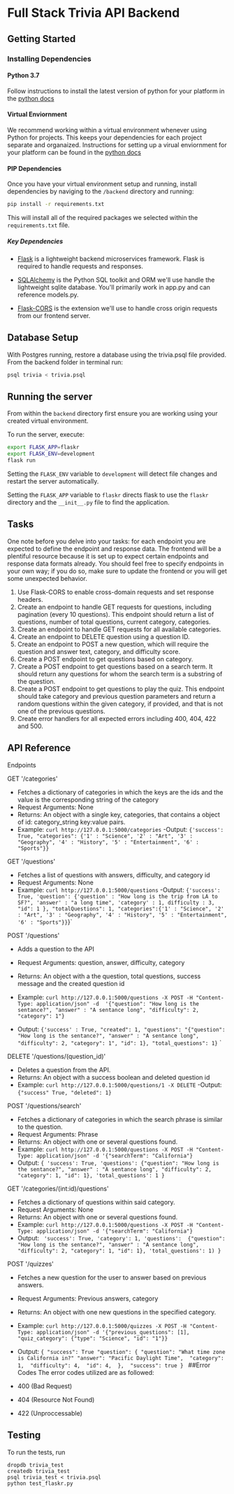 # Full Stack Trivia API Backend

## Getting Started

### Installing Dependencies

#### Python 3.7

Follow instructions to install the latest version of python for your platform in the [python docs](https://docs.python.org/3/using/unix.html#getting-and-installing-the-latest-version-of-python)

#### Virtual Enviornment

We recommend working within a virtual environment whenever using Python for projects. This keeps your dependencies for each project separate and organaized. Instructions for setting up a virual enviornment for your platform can be found in the [python docs](https://packaging.python.org/guides/installing-using-pip-and-virtual-environments/)

#### PIP Dependencies

Once you have your virtual environment setup and running, install dependencies by naviging to the `/backend` directory and running:

```bash
pip install -r requirements.txt
```

This will install all of the required packages we selected within the `requirements.txt` file.

##### Key Dependencies

- [Flask](http://flask.pocoo.org/)  is a lightweight backend microservices framework. Flask is required to handle requests and responses.

- [SQLAlchemy](https://www.sqlalchemy.org/) is the Python SQL toolkit and ORM we'll use handle the lightweight sqlite database. You'll primarily work in app.py and can reference models.py. 

- [Flask-CORS](https://flask-cors.readthedocs.io/en/latest/#) is the extension we'll use to handle cross origin requests from our frontend server. 

## Database Setup
With Postgres running, restore a database using the trivia.psql file provided. From the backend folder in terminal run:
```bash
psql trivia < trivia.psql
```

## Running the server

From within the `backend` directory first ensure you are working using your created virtual environment.

To run the server, execute:

```bash
export FLASK_APP=flaskr
export FLASK_ENV=development
flask run
```

Setting the `FLASK_ENV` variable to `development` will detect file changes and restart the server automatically.

Setting the `FLASK_APP` variable to `flaskr` directs flask to use the `flaskr` directory and the `__init__.py` file to find the application. 

## Tasks

One note before you delve into your tasks: for each endpoint you are expected to define the endpoint and response data. The frontend will be a plentiful resource because it is set up to expect certain endpoints and response data formats already. You should feel free to specify endpoints in your own way; if you do so, make sure to update the frontend or you will get some unexpected behavior. 

1. Use Flask-CORS to enable cross-domain requests and set response headers. 
2. Create an endpoint to handle GET requests for questions, including pagination (every 10 questions). This endpoint should return a list of questions, number of total questions, current category, categories. 
3. Create an endpoint to handle GET requests for all available categories. 
4. Create an endpoint to DELETE question using a question ID. 
5. Create an endpoint to POST a new question, which will require the question and answer text, category, and difficulty score. 
6. Create a POST endpoint to get questions based on category. 
7. Create a POST endpoint to get questions based on a search term. It should return any questions for whom the search term is a substring of the question. 
8. Create a POST endpoint to get questions to play the quiz. This endpoint should take category and previous question parameters and return a random questions within the given category, if provided, and that is not one of the previous questions. 
9. Create error handlers for all expected errors including 400, 404, 422 and 500. 

## API Reference
Endpoints

GET '/categories'
- Fetches a dictionary of categories in which the keys are the ids and the value is the corresponding string of the category
- Request Arguments: None
- Returns: An object with a single key, categories, that contains a object of id: category_string key:value pairs. 
- Example: `curl http://127.0.0.1:5000/categories`
-Output: `{'success': True, "categories": {'1' : "Science",
'2' : "Art",
'3' : "Geography",
'4' : "History",
'5' : "Entertainment",
'6' : "Sports"}}`

GET '/questions'
- Fetches a list of questions with answers, difficulty, and category id
- Request Arguments: None
- Example: `curl http://127.0.0.1:5000/questions`
-Output: `{'success': True, 'question': {'question' : "How long is the trip from LA to SF?",
'answer' : "a long time",
'category' : 1,
difficulty : 3,
"id": 1
}, "totalQuestions": 1, "categories":{'1' : "Science",
'2' : "Art",
'3' : "Geography",
'4' : "History",
'5' : "Entertainment",
'6' : "Sports"}}`}`

POST '/questions'
- Adds a question to the API
- Request Arguments: question, answer, difficulty, category
- Returns: An object with a the question, total questions, success message and the created question id
- Example: `curl http://127.0.0.1:5000/questions -X POST -H "Content-Type: application/json" -d 
'{"question": "How long is the sentance?", "answer" : "A sentance long", "difficulty": 2, "category": 1"}`

- Output: `{'success' : True,
"created": 1, "questions": "{"question": "How long is the sentance?", "answer" : "A sentance long", "difficulty": 2, "category": 1", "id": 1}, "total_questions": 1}`
`

DELETE '/questions/(question_id)'
- Deletes a question from the API.
- Returns: An object with a success boolean and deleted question id
- Example: `curl http://127.0.0.1:5000/questions/1 -X DELETE`
-Output: `{"success" True, "deleted": 1}`

POST '/questions/search'
- Fetches a dictionary of categories in which the search phrase is similar to the question.
- Request Arguments: Phrase
- Returns: An object with one or several questions found.
- Example: `curl http://127.0.0.1:5000/questions -X POST -H "Content-Type: application/json" -d '{"searchTerm": "California"}`
- Output: `{
              'success': True,
              'questions': {"question": "How long is the sentance?", "answer" : "A sentance long", "difficulty": 2, "category": 1, "id": 1},
              'total_questions': 1
            }`
            
GET '/categories/(int:id)/questions'
- Fetches a dictionary of questions within said category.
- Request Arguments: None
- Returns: An object with one or several questions found.
- Example: `curl http://127.0.0.1:5000/questions -X POST -H "Content-Type: application/json" -d '{"searchTerm": "California"}`
- Output: `
            'success': True,
            'category': 1,
            'questions':  {"question": "How long is the sentance?", "answer" : "A sentance long", "difficulty": 2, "category": 1, "id": 1},
            'total_questions': 1)
            }`            
            
POST '/quizzes'
- Fetches a new question for the user to answer based on previous answers.
- Request Arguments: Previous answers, category
- Returns: An object with one new questions in the specified category.
- Example: `curl http://127.0.0.1:5000/quizzes -X POST -H "Content-Type: application/json" -d '{"previous_questions": [1], "quiz_category": {"type": "Science", "id": "1"}}`
- Output: `{
       "success": True
      "question": {
          "question": "What time zone is California in?"
          "answer": "Pacific Daylight Time", 
          "category": 1, 
          "difficulty": 4, 
          "id": 4, 
      }, 
      "success": true
  }
`
##Error Codes
The error codes utilized are as followed:

- 400 (Bad Request)
- 404 (Resource Not Found)
- 422 (Unproccessable)

## Testing
To run the tests, run
```
dropdb trivia_test
createdb trivia_test
psql trivia_test < trivia.psql
python test_flaskr.py
```